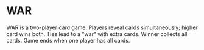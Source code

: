 # WAR
 WAR is a two-player card game. Players reveal cards simultaneously; higher card wins both. Ties lead to a "war" with extra cards. Winner collects all cards. Game ends when one player has all cards.
